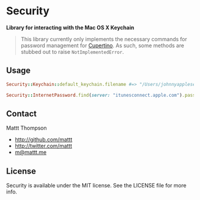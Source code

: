 # Security
**Library for interacting with the Mac OS X Keychain**

> This library currently only implements the necessary commands for password management for [Cupertino](https://github.com/mattt/cupertino). As such, some methods are stubbed out to raise `NotImplementedError`.

## Usage

```ruby
Security::Keychain::default_keychain.filename #=> "/Users/johnnyappleseed/Library/Keychains/login.keychain"

Security::InternetPassword.find(server: "itunesconnect.apple.com").password #=> "p4ssw0rd"
```

## Contact

Mattt Thompson

- http://github.com/mattt
- http://twitter.com/mattt
- m@mattt.me

## License

Security is available under the MIT license. See the LICENSE file for more info.
